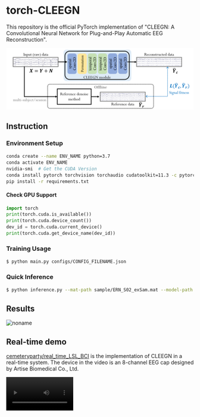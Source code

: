 # torch-CLEEGN

This repository is the official PyTorch implementation of "CLEEGN: A Convolutional Neural Network for Plug-and-Play Automatic EEG Reconstruction".

![noname](_resources/ea62b68889f6fcd30fc62b992c2e183913fe8202.png)

## Instruction

### Environment Setup ###

```sh
conda create --name ENV_NAME python=3.7
conda activate ENV_NAME
nvidia-smi  # Get the CUDA Version
conda install pytorch torchvision torchaudio cudatoolkit=11.3 -c pytorch
pip install -r requirements.txt
```

#### Check GPU Support

```py
import torch
print(torch.cuda.is_available())
print(torch.cuda.device_count())
dev_id = torch.cuda.current_device()
print(torch.cuda.get_device_name(dev_id))
```

### Training Usage

```sh
$ python main.py configs/CONFIG_FILENAME.json
```

### Quick Inference

```sh
$ python inference.py --mat-path sample/ERN_S02_exSam.mat --model-path weights/weight-0.pth
```

## Results

![noname](_resources/37a5301a88da334dc5afc5b63979daa0f3f45e68.png)

## Real-time demo

[cemeteryparty/real_time_LSL_BCI](https://github.com/cemeteryparty/real_time_LSL_BCI) is the implementation of CLEEGN in a real-time system. The device in the video is an 8-channel EEG cap designed by Artise Biomedical Co., Ltd.

<video src='_resources/a541b67d5e1c364b-20240108dem0.mp4' width=180/>
